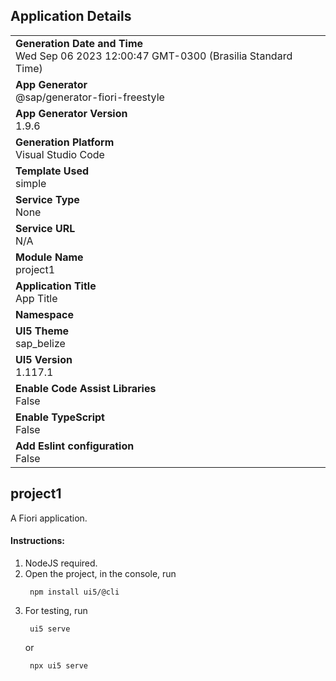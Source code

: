 ## Application Details
|               |
| ------------- |
|**Generation Date and Time**<br>Wed Sep 06 2023 12:00:47 GMT-0300 (Brasilia Standard Time)|
|**App Generator**<br>@sap/generator-fiori-freestyle|
|**App Generator Version**<br>1.9.6|
|**Generation Platform**<br>Visual Studio Code|
|**Template Used**<br>simple|
|**Service Type**<br>None|
|**Service URL**<br>N/A
|**Module Name**<br>project1|
|**Application Title**<br>App Title|
|**Namespace**<br>|
|**UI5 Theme**<br>sap_belize|
|**UI5 Version**<br>1.117.1|
|**Enable Code Assist Libraries**<br>False|
|**Enable TypeScript**<br>False|
|**Add Eslint configuration**<br>False|

## project1

A Fiori application.
#### Instructions:

1. NodeJS required.
2. Open the project, in the console, run
   ```
    npm install ui5/@cli
   ```
3. For testing, run
   ```
    ui5 serve
   ```
   or
   ```
    npx ui5 serve
   ```



